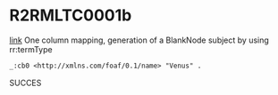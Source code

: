 # R2RMLTC0001b
[link](https://www.w3.org/TR/rdb2rdf-test-cases/#R2RMLTC0001b)
One column mapping, generation of a BlankNode subject by using rr:termType

```diff
_:cb0 <http://xmlns.com/foaf/0.1/name> "Venus" .
```

SUCCES